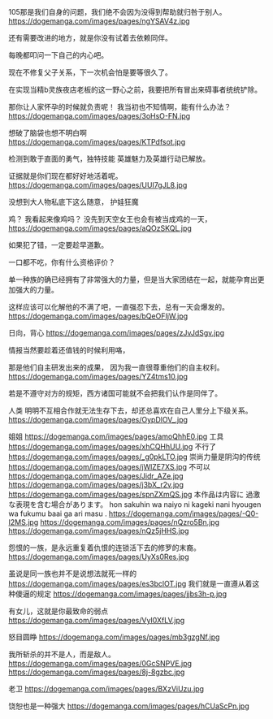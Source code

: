 
105那是我们自身的问题，我们绝不会因为没得到帮助就归咎于别人。
https://dogemanga.com/images/pages/ngYSAV4z.jpg

还有需要改进的地方，就是你没有试着去依赖同伴。

每晚都叩问一下自己的内心吧。

现在不修复父子关系，下一次机会怕是要等很久了。

在实现当精b灵族夜店老板的这一野心之前，我要把所有冒出来碍事者统统铲除。

那你让人家怀孕的时候就负责呢！
我当初也不知情啊，能有什么办法？
https://dogemanga.com/images/pages/3oHsO-FN.jpg

想破了脑袋也想不明白啊
https://dogemanga.com/images/pages/KTPdfsot.jpg

检测到敢于直面的勇气，独特技能
英雄魅力及英雄行动已解放。

证据就是你们现在都好好地活着呢。
https://dogemanga.com/images/pages/UUI7gJL8.jpg

没想到大人物私底下这么随意，
护娃狂魔

鸡？
我看起来像鸡吗？
没先到天空女王也会有被当成鸡的一天，
https://dogemanga.com/images/pages/aQOzSKQL.jpg

如果犯了错，一定要趁早道歉。

一口都不吃，你有什么资格评价？

单一种族的确已经拥有了非常强大的力量，但是当大家团结在一起，就能孕育出更加强大的力量。

这样应该可以化解他的不满了吧，一直强忍下去，总有一天会爆发的。
https://dogemanga.com/images/pages/bQeOFIjW.jpg

日向，背心
https://dogemanga.com/images/pages/zJvJdSgv.jpg

情报当然要趁着还值钱的时候利用咯，

那是他们自主研发出来的成果，
因为我一直很尊重他们的自主权利。
https://dogemanga.com/images/pages/YZ4tms10.jpg

若是不遵守对方的规矩，西方诸国可能就不会把我们认作是同伴了。

人类
明明不互相合作就无法生存下去，却还总喜欢在自己人里分上下级关系。
https://dogemanga.com/images/pages/OypDlOV_.jpg

姐姐
https://dogemanga.com/images/pages/amoQhhE0.jpg
工具
https://dogemanga.com/images/pages/xhCQHhUU.jpg
不行了
https://dogemanga.com/images/pages/_g0pkLTO.jpg
崇尚力量是阴沟的传统
https://dogemanga.com/images/pages/jWlZE7XS.jpg
不可以
https://dogemanga.com/images/pages/Jidr_AZe.jpg
https://dogemanga.com/images/pages/j3bX_r2v.jpg
https://dogemanga.com/images/pages/spnZXmQS.jpg
本作品は内容に
過激な表現を含む場合があります。
hon sakuhin wa naiyo ni kageki nani hyougen wa fukumu baai ga ari masu .
https://dogemanga.com/images/pages/-Q0-I2MS.jpg
https://dogemanga.com/images/pages/nQzro5Bn.jpg
https://dogemanga.com/images/pages/nQz5jHHS.jpg

怨恨的一族，是永远重复着仇恨的连锁活下去的修罗的末裔。
https://dogemanga.com/images/pages/UyXs0Res.jpg

虽说是同一族也并不是说想法就死一样的
https://dogemanga.com/images/pages/es3bclOT.jpg
我们就是一直遵从着这种傻逼的规定
https://dogemanga.com/images/pages/jjbs3h-p.jpg

有女儿，这就是你最致命的弱点
https://dogemanga.com/images/pages/VyI0XfLV.jpg

怒目圆睁
https://dogemanga.com/images/pages/mb3gzgNf.jpg

我所斩杀的并不是人，而是敌人。
https://dogemanga.com/images/pages/0GcSNPVE.jpg
https://dogemanga.com/images/pages/8j-8gzbc.jpg

老卫
https://dogemanga.com/images/pages/BXzViUzu.jpg

饶恕也是一种强大
https://dogemanga.com/images/pages/hCUaScPn.jpg
